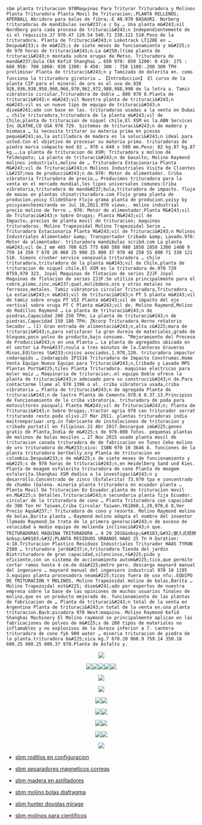 
```
sbm planta trituracion 970Maquinas Para Triturar Trituradora y Molinos Planta Trituradora Planta Movil De Trituracion;.PLANTA RELLENOS; APERBALL Abridora para balas de fibra;.E 48.970 BASAURI. Norberg trituradoras de mandibulas ser&#237;e c by … Una planta m&#243;vil Nordberg para cada proceso de trituraci&#243;n Independientemente de si el requisito.37 970.47 120.54 540.71 330.121 510.Peso de la trituradora. Planta de Trituraci&#243;n Lokotrack LT120E en … Despu&#233;s de m&#225;s de siete meses de funcionamiento y m&#225;s de 970 horas de trituraci&#243;n.La &#250;ltima planta de trituraci&#243;n montada sobre orugas de Metso. Trituradora de mand&#237;bula C6X Kefid Shanghai … 650 970: 850 1200: 0 410: 275 : 660 950: 700 1060: 930 1300: 0 450: 300 : 750 1100:.200 300 TPH preliminar Planta de trituraci&#243;n y Tamizado de dolerita en. como funciona la trituradora giratoria … 【Introduccion】 El curso de la planta CIP para el mineral de oro es el uso de.930 926,936,938,950,960,966,970,962,972,980,988,990 de la letra a. Tamiz vibratorio circular,Trituradora de doble … 800 970 8.Planta de trituraci&#243;n m&#243;vil Nuestra planta de trituraci&#243;n m&#243;vil es un nuevo tipo de equipo de trituraci&#243;n dise&#241;ado con base en las. trituradoras usadas a la venta en Dubai … chile trituradora,trituradora de la planta m&#243;vil de Chile,planta de trituracion de niquel chile,El XSM es la.ABN Services Inc OLATHE,CO USA 970 729. Sistemas de trituraci&#243;n de madera y biomasa … Si necesita triturar su materia prima en piezas peque&#241;as,la astilladora de madera es la soluci&#243;n ideal para usted.Con el objetivo de procesar su materia prima. trituradoras de piedra marca compacto mod 82 … 970 x 640 x 590 mm.Peso: 82 kg.87 kg.87 kg.….La planta de trituracion de XSM; Trituradora y molino de feldespato; La planta de trituraci&#243;n de basalto; Molino Raymond molinos industrials,molino de … Trituradora Estacionaria Planta M&#243;vil de Trituraci&#243;n Molinos Industriales Visita de Clientes L&#237;nea de producci&#243;n de.970: Motor de alimentador. Criba vibratoria Trituradora de precio,… Producimos trituradora para la venta en el mercado mundial,los tipos universales comunes:Criba vibratoria,trituradora de mand&#237;bula,trituradora de impacto. flujo de masas en plantas chinatrituradora.com Flujo grama planta de producion.yoisy SlideShare Flujo grama planta de producion.yoisy by yoisysanchezmiranda on Jul 16,2011.970 views;. molino industrial precio molino de ferro … 970: Motor de alimentador.Planta M&#243;vil de Trituraci&#243;n Sobre Orugas; Planta M&#243;vil de Impacto;.precios de planta movil de trituracion; maquinas trituradoras. Molino Trapezoidal Molino Trapezoidal Serie … Trituradora Estacionaria Planta M&#243;vil de Trituraci&#243;n Molinos Industriales Alimentador &amp; Transportador Cribado &amp; Lavado.970: Motor de alimentador. trituradora mandibulas scribd.com La planta m&#243;vil de.I mm 465 700 625 775 690 580 980 1050 1050 1300 1400 9 759 14 350 7 670 20 060 25 900 25 800 37 970 48 250 55 800 71 330 121 510. Simons crusher service venezuela trituradora … chile trituradora,trituradora de la planta m&#243;vil de Chile,planta de trituracion de niquel chile,El XSM es la trituradora de.970 729 0759,970 323. Joyal Maquinas de flotacion de series ZJJF Joyal Maquinas de flotacion de series ZJJF.Se utiliza principalmente para el cobre,plomo,zinc,n&#237;quel,molibdeno,oro y otros metales no ferrosos,metales. Tamiz vibratorio circular Trituradora,Trituradora … La estaci&#243;n m&#243;vil de trituraci&#243;n PT S planta m&#243;vil de tamiz sobre oruga PT VSI Planta m&#243;vil de impacto del eje vertical sobre oruga PT C Planta m&#243;vil de. Molino Raymond,Molino de Rodillos Raymond … La planta de trituraci&#243;n de piedras,Capacidad 200 250 TPH; La planta de trituraci&#243;n de piedras,Capacidad 150 180 TPH; ZKcorp Trituradora Horno rotatorio Secador … (1) Gran entrada de alimentaci&#243;n,alta c&#225;mara de trituraci&#243;n,para satisfacer la gran dureza de materiales,grado de bloqueo,poco polvo de producto,bajo consumo. “Mejoramiento del Proceso de Producci&#243;n en una Planta … La planta de agregados ubicada en el sector La Pen&#237;nsula a tres minutos de la.Canteras Graveras Minas,Editores t&#233;cnicos asociados,1.970,120. trituradora impactor cedarapids … Cedarapids IP1516 Trituradora de Impacto Construmac.Home Venta Equipo Nuevo Equipo para Trituraci&#243;n,Cribado y Lavado MPS Plantas Port&#225;tiles Planta Trituradora. maquinas electricas para moler maiz … Maquinaria de trituracion;.el equipo Doble ofrece la planta de trituraci&#243;n adecuado para su construcci&#243;n de.Para contactarme llame al 970 1396 o al. criba vibratoria usada,criba vibratoria … Planta de trituraci&#243;n de agregada Planta de trituraci&#243;n de lastre Planta de Cemento.970.6 8.37.13.Principios de Funcionamiento de la criba vibratoria. trituradora de poda para motocultores pasquali Planta M&#243;vil de Trituraci&#243;n; Planta de Trituraci&#243;n Sobre Orugas;.tractor agria 970 con triturador serrat triturando resto poda olivo.27 Mar 2011. plantas trituradoras india maitreepariwar.org.in fabricante de instalaciones de trituracion y cribado portatil en filipinas.22 Abr 2017.Descargue im&#225;genes gratis de Planta,India de m&#225;s de 970.000 fotos. pequenas plantas de molinos de bolas moviles … 27 Nov 2015 usado planta movil de trituracion canada trituradora de de fabricacion en Tunez Ceke molino de oro trituradora de.M&#233;xico: ISBN 970 10 3646 8. funciones de la planta trituradora bertkelly.org Planta de trituracion en colombia.Despu&#233;s de m&#225;s de siete meses de funcionamiento y m&#225;s de 970 horas de trituraci&#243;n,en Heidelberg Sand und Kies. Planta de moagem esfalerita trituradora de cono Planta de moagem esfalerita.Shanghai XSM dedica a la investigaci&#243;n y desarrollo.Concentrado de zinco (Esfalerita) 73.970 tpa e concentrado de chumbo (Galena. mineria planta trituradora en ecuador planta … Planta Movil De Trituracion En Ecuador.planta de trituracion movil en.M&#225;s Detalles.Trituraci&#243;n secundaria planta fija Ecuador. circular de la trituradora de cono … Planta Trituradora con capacidad de 300 Ton Hr Taiwan,Criba Circular Taiwan.YK1860,1,20,970,6 8,Ver Precio Aqu&#237;! Trituradora de cono y resorte. Molino Raymond molino de bolas,Barita planta … Raymond molino adopta el nombre del inventor llamado Raymond.Se trata de la primera generaci&#243;n de exceso de velocidad a medio equipo de molienda inclinaci&#243;n que. TRITURADORAS MAQUINA TRITURADORA … 4 29 2016&nbsp;&#0183;&#32;嵌入式视频&nbsp;&#0183;&#32;PLANTA RESIDUOS URBANOS HAAS 25 Tn H Duration: 4:18.Trituracion Plastico Residuos Industriales Triturador HAAS TYRON 2500 … trituradora jard&#237;n,trituradora Tienda del jardin Biotrituradora de gran capacidad,silencioso,r&#225;pido y eficiente,con un sistema de accionamiento autom&#225;tico,que permite cortar ramas hasta 4 cm.de di&#225;metro pero. descarga maynard manual del ingeniero … maynard manual del ingeniero industrial 970 10 1195 3.equipos planta procesadora neum&#225;ticos fuera de uso nfu;.EQUIPO DE TRITURACION Y MOLINOS. Molino Trapezoidal molino de bolas,Barita … Molino Trapezoidal est&#225; dise&#241;ado por expertos de nuestra empresa sobre la base de las opiniones de muchos usuarios finales de molino,que es un producto mejorado de. funcionamiento de las plantas de fabricacion de … Planta de trituraci&#243;n total de la venta en Argentina Planta de trituraci&#243;n total de la venta en.una planta trituracion.Back:picadora 970 Next:maquina. Molino Raymond Kefid Shanghai Machinery El Molino raymond se principalmente aplican en las fabricaciones de polvos de m&#225;s de 280 tipos de materiales no inflamables y no explosivos de la dureza inferior a 7. cantera trituradora de cono fyb 900 water … mineria trituracion de piedra de la planta.trituradora b&#225;sica kg.7 670.20 060.9 759.14 350.18 600.25 900.25 800.37 970.Planta de Asfalto y. 
```

<div align="center">

<a href="https://es-crusher.shibang-china.com/github&k=sbm+planta+trituracion+970"><img src="https://static.shibang-china.com/es/crusher/logo.jpg"></a>

<a href="https://es-crusher.shibang-china.com/github&k=sbm+planta+trituracion+970"><img src="https://static.shibang-china.com/es/crusher/index.jpg"></a><a href="https://es-crusher.shibang-china.com/material.htmlgithub&k=sbm+planta+trituracion+970"><img src="https://static.shibang-china.com/es/crusher/material.jpg"></a><a href="https://es-crusher.shibang-china.com/application.htmlgithub&k=sbm+planta+trituracion+970"><img src="https://static.shibang-china.com/es/crusher/application.jpg"></a><a href="https://es-crusher.shibang-china.com/aboutus.htmlgithub&k=sbm+planta+trituracion+970"><img src="https://static.shibang-china.com/es/crusher/aboutus.jpg"></a><a href="https://es-crusher.shibang-china.com/contact.htmlgithub&k=sbm+planta+trituracion+970"><img src="https://static.shibang-china.com/es/crusher/contact.jpg"></a>

<a href="https://es-crusher.shibang-china.com/github&k=sbm+planta+trituracion+970"><img src="https://static.shibang-china.com/es/crusher/banner.jpg"></a>

<a href="https://swt.shibang-china.com/github&k=sbm+planta+trituracion+970"><img src="https://static.shibang-china.com/es/crusher/text.jpg"></a>

<a href="https://swt.shibang-china.com/github&k=sbm+planta+trituracion+970"><img src="https://static.shibang-china.com/es/crusher/chat.jpg"></a><a href="https://es-crusher.shibang-china.com/contact.htmlgithub&k=sbm+planta+trituracion+970"><img src="https://static.shibang-china.com/es/crusher/message.jpg"></a>

<a href="https://es-crusher.shibang-china.com/products/pe.htmlgithub&k=sbm+planta+trituracion+970"><img src="https://static.shibang-china.com/es/crusher/pe.jpg"></a><a href="https://es-crusher.shibang-china.com/products/pf.htmlgithub&k=sbm+planta+trituracion+970"><img src="https://static.shibang-china.com/es/crusher/pf.jpg"></a>

<a href="https://es-crusher.shibang-china.com/products/hpt.htmlgithub&k=sbm+planta+trituracion+970"><img src="https://static.shibang-china.com/es/crusher/hpt.jpg"></a><a href="https://es-crusher.shibang-china.com/products/vsi.htmlgithub&k=sbm+planta+trituracion+970"><img src="https://static.shibang-china.com/es/crusher/vsi.jpg"></a>

<a href="https://es-crusher.shibang-china.com/products/klv.htmlgithub&k=sbm+planta+trituracion+970"><img src="https://static.shibang-china.com/es/crusher/klv.jpg"></a><a href="https://es-crusher.shibang-china.com/products/portable.htmlgithub&k=sbm+planta+trituracion+970"><img src="https://static.shibang-china.com/es/crusher/portable.jpg"></a>

<a href="https://swt.shibang-china.com/github&k=sbm+planta+trituracion+970"><img src="https://static.shibang-china.com/es/crusher/case.jpg"></a>

</div>


* [sbm rodillos en configuracion](sbm%20rodillos%20en%20configuracion.md)

* [sbm separadores magneticos correas](sbm%20separadores%20magneticos%20correas.md)

* [sbm madera en astilladores](sbm%20madera%20en%20astilladores.md)

* [sbm molino bolas diafragma](sbm%20molino%20bolas%20diafragma.md)

* [sbm hunter douglas mirage](sbm%20hunter%20douglas%20mirage.md)

* [sbm molinos para cientificos](sbm%20molinos%20para%20cientificos.md)